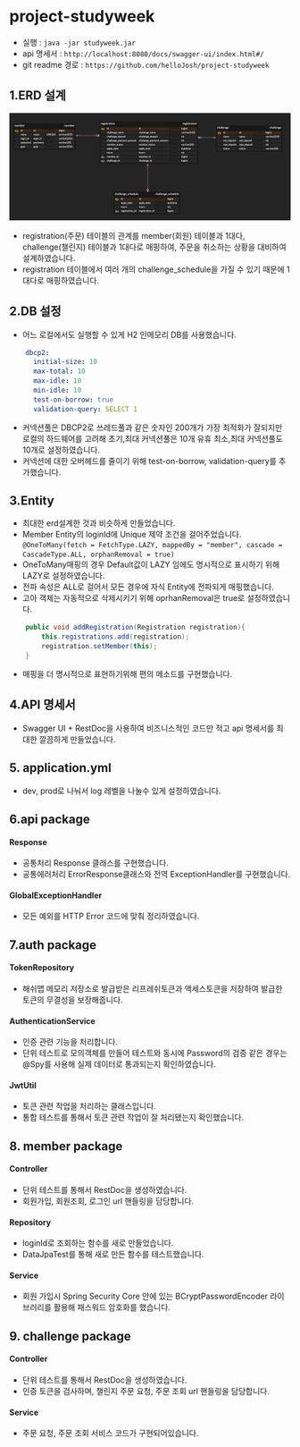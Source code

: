 # project-studyweek
- 실행 : `java -jar studyweek.jar`
- api 명세서 : `http://localhost:8080/docs/swagger-ui/index.html#/`
- git readme 경로 : `https://github.com/helloJosh/project-studyweek`

## 1.ERD 설계
![erd.png](erd.png)
- registration(주문) 테이블의 관계를 member(회원) 테이블과 1대다, challenge(챌린지) 테이블과 1대다로 매핑하여, 주문을 취소하는 상황을 대비하여 설계하였습니다.
- registration 테이블에서 여러 개의 challenge_schedule을 가질 수 있기 때문에 1대다로 매핑하였습니다.

## 2.DB 설정
- 어느 로컬에서도 실행할 수 있게 H2 인메모리 DB를 사용했습니다.
```yaml
    dbcp2:
      initial-size: 10
      max-total: 10
      max-idle: 10
      min-idle: 10
      test-on-borrow: true
      validation-query: SELECT 1
```
- 커넥션풀은 DBCP2로 쓰레드풀과 같은 숫자인 200개가 가장 최적화가 잘되지만 로컬의 하드웨어를 고려해 초기,최대 커넥션풀은 10개 유휴 최소,최대 커넥션풀도 10개로 설정하였습니다.
- 커넥션에 대한 오버헤드를 줄이기 위해 test-on-borrow, validation-query를 추가했습니다.


## 3.Entity
- 최대한 erd설계한 것과 비슷하게 만들었습니다.
- Member Entity의 loginId에 Unique 제약 조건을 걸어주었습니다. 
`@OneToMany(fetch = FetchType.LAZY, mappedBy = "member", cascade = CascadeType.ALL, orphanRemoval = true)`
- OneToMany매핑의 경우 Default값이 LAZY 임에도 명시적으로 표시하기 위해 LAZY로 설정하였습니다.
- 전파 속성은 ALL로 걸어서 모든 경우에 자식 Entity에 전파되게 매핑했습니다.
- 고아 객체는 자동적으로 삭제시키기 위해 oprhanRemoval은 true로 설정하였습니다.
```java
    public void addRegistration(Registration registration){
        this.registrations.add(registration);
        registration.setMember(this);
    }
```
- 매핑을 더 명시적으로 표현하기위해 편의 메소드를 구현했습니다.

## 4.API 명세서
- Swagger UI + RestDoc을 사용하여 비즈니스적인 코드만 적고 api 명세서를 최대한 깔끔하게 만들었습니다.

## 5. application.yml
- dev, prod로 나눠서 log 레벨을 나눌수 있게 설정하였습니다.

## 6.api package
#### Response
- 공통처리 Response 클래스를 구현했습니다.
- 공통에러처리 ErrorResponse클래스와 전역 ExceptionHandler를 구현했습니다.
#### GlobalExceptionHandler
- 모든 예외를 HTTP Error 코드에 맞춰 정리하였습니다.

## 7.auth package
#### TokenRepository
- 해쉬맵 메모리 저장소로 발급받은 리프레쉬토큰과 액세스토큰을 저장하여 발급한 토큰의 무결성을 보장해줍니다.

#### AuthenticationService
- 인증 관련 기능을 처리합니다.
- 단위 테스트로 모의객체를 만들어 테스트와 동시에 Password의 검증 같은 경우는 @Spy를 사용해 실제 데이터로 통과되는지 확인하였습니다.

#### JwtUtil
- 토큰 관련 작업을 처리하는 클래스입니다.
- 통합 테스트를 통해서 토큰 관련 작업이 잘 처리됐는지 확인했습니다.

## 8. member package
#### Controller
- 단위 테스트를 통해서 RestDoc을 생성하였습니다.
- 회원가입, 회원조회, 로그인 url 핸들링을 담당합니다.

#### Repository
- loginId로 조회하는 함수를 새로 만들었습니다.
- DataJpaTest를 통해 새로 만든 함수를 테스트했습니다.

#### Service
- 회원 가입시 Spring Security Core 안에 있는 BCryptPasswordEncoder 라이브러리를 활용해 패스워드 암호화를 했습니다.

## 9. challenge package
#### Controller
- 단위 테스트를 통해서 RestDoc을 생성하였습니다.
- 인증 토큰을 검사하며, 챌린지 주문 요청, 주문 조회 url 핸들링을 담당합니다.

#### Service
- 주문 요청, 주문 조회 서비스 코드가 구현되어있습니다.

